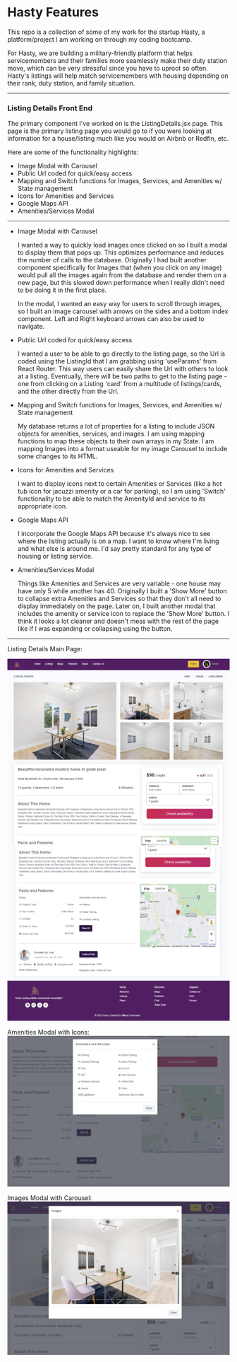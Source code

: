 # Hasty Features

This repo is a collection of some of my work for the startup Hasty, a platform/project I am working on through my coding bootcamp.

For Hasty, we are building a military-friendly platform that helps servicemembers and their families more seamlessly make their duty station move, which can be very stressful since you have to uproot so often. Hasty's listings will help match servicemembers with housing depending on their rank, duty station, and family situation.

---

### Listing Details Front End

The primary component I've worked on is the ListingDetails.jsx page. This page is the primary listing page you would go to if you were looking at information for a house/listing much like you would on Airbnb or Redfin, etc.

Here are some of the functionality highlights:

- Image Modal with Carousel
- Public Url coded for quick/easy access
- Mapping and Switch functions for Images, Services, and Amenities w/ State management
- Icons for Amenities and Services
- Google Maps API
- Amenities/Services Modal

---

- Image Modal with Carousel

  I wanted a way to quickly load images once clicked on so I built a modal to display them that pops up. This optimizes performance and reduces the number of calls to the database. Originally I had built another component specifically for Images that (when you click on any image) would pull all the images again from the database and render them on a new page, but this slowed down performance when I really didn't need to be doing it in the first place.

  In the modal, I wanted an easy way for users to scroll through images, so I built an image carousel with arrows on the sides and a bottom index component. Left and Right keyboard arrows can also be used to navigate.

- Public Url coded for quick/easy access

  I wanted a user to be able to go directly to the listing page, so the Url is coded using the ListingId that I am grabbing using 'useParams' from React Router. This way users can easily share the Url with others to look at a listing. Eventually, there will be two paths to get to the listing page - one from clicking on a Listing 'card' from a multitude of listings/cards, and the other directly from the Url.

- Mapping and Switch functions for Images, Services, and Amenities w/ State management

  My database returns a lot of properties for a listing to include JSON objects for amenities, services, and images. I am using mapping functions to map these objects to their own arrays in my State.
  I am mapping Images into a format useable for my image Carousel to include some changes to its HTML.

- Icons for Amenities and Services

  I want to display icons next to certain Amenities or Services (like a hot tub icon for jacuzzi amenity or a car for parking), so I am using 'Switch' functionality to be able to match the AmenityId and service to its appropriate icon.

- Google Maps API

  I incorporate the Google Maps API because it's always nice to see where the listing actually is on a map. I want to know where I'm living and what else is around me. I'd say pretty standard for any type of housing or listing service.

- Amenities/Services Modal

  Things like Amenities and Services are very variable - one house may have only 5 while another has 40. Originally I built a 'Show More' button to collapse extra Amenities and Services so that they don't all need to display immediately on the page. Later on, I built another modal that includes the amenity or service icon to replace the 'Show More' button. I think it looks a lot cleaner and doesn't mess with the rest of the page like if I was expanding or collapsing using the button.


---

Listing Details Main Page:

![Listing Details Main](Images/Listing-Details-Main1.png)
![Listing Details Main](Images/Listing-Details-Main2.png)

Amenities Modal with Icons:
![Amenities Modal with Icons](Images/Amenities-Services-Modal-with-Icons.png)

Images Modal with Carousel:
![Images Modal with Carousel](Images/Images-Modal-Carousel-Index.png)

